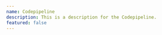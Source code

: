 ```yaml
---
name: Codepipeline
description: This is a description for the Codepipeline.
featured: false
---
```

